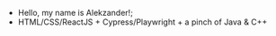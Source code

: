 - Hello, my name is Alekzander!;
- HTML/CSS/ReactJS + Cypress/Playwright + a pinch of Java & C++
<!---
F4HH0oF/F4HH0oF is a ✨ special ✨ repository because its `README.md` (this file) appears on your GitHub profile.
You can click the Preview link to take a look at your changes.
--->
